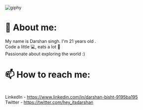 
![giphy](https://user-images.githubusercontent.com/88918534/157513063-85103215-fc71-4a05-b3dc-889f92c80dc3.gif)

<h1> 🔭 About me: </h1>
My name is Darshan singh. I'm 21 years old . 
<br> Code a little 💻, eats a lot 🍕</br>
 Passionate about exploring the world  :) 




<h1>📫 How to reach me: </h1>

<br>LinkedIn - https://www.linkedin.com/in/darshan-bisht-9195ba195</br>
 Twitter - https://twitter.com/hey_itsdarshan
